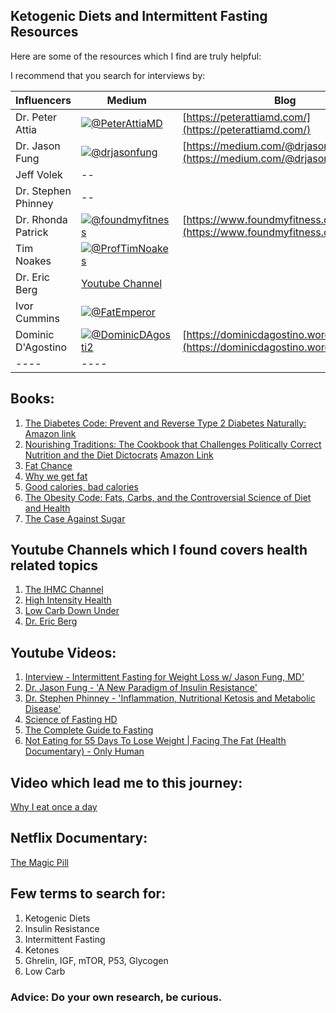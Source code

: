## Ketogenic Diets and Intermittent Fasting Resources
Here are some of the resources which I find are truly helpful:

I recommend that you search for interviews by:

| Influencers | Medium  | Blog |
|--- |--- |--- |
| Dr. Peter Attia |[![@PeterAttiaMD][t]](https://twitter.com/PeterAttiaMD) | [https://peterattiamd.com/](https://peterattiamd.com/)|
| Dr. Jason Fung | [![@drjasonfung][t]](https://twitter.com/drjasonfung) | [https://medium.com/@drjasonfung](https://medium.com/@drjasonfung)|
| Jeff Volek | -- |
| Dr. Stephen Phinney | -- |
| Dr. Rhonda Patrick| [![@foundmyfitness][t]](https://twitter.com/foundmyfitness) | [https://www.foundmyfitness.com/](https://www.foundmyfitness.com/) |
| Tim Noakes | [![@ProfTimNoakes][t]](https://twitter.com/ProfTimNoakes)| |
| Dr. Eric Berg | [Youtube Channel](https://www.youtube.com/channel/UC3w193M5tYPJqF0Hi-7U-2g)  | |
| Ivor Cummins| [![@FatEmperor][t]](https://twitter.com/FatEmperor)| |
| Dominic D'Agostino | [![@DominicDAgosti2][t]](https://twitter.com/DominicDAgosti2) | [https://dominicdagostino.wordpress.com/](https://dominicdagostino.wordpress.com/) |
|----|----|

## Books:
1. [The Diabetes Code: Prevent and Reverse Type 2 Diabetes Naturally:](https://www.amazon.com/Diabetes-Code-Prevent-Reverse-Naturally-ebook/dp/B0795BLS8D/) [Amazon link](https://www.amazon.com/Diabetes-Code-Prevent-Reverse-Naturally-ebook/dp/B0795BLS8D/)
1. [Nourishing Traditions: The Cookbook that Challenges Politically Correct Nutrition and the Diet Dictocrats](https://www.amazon.com/dp/B00276HAWG/) [Amazon Link](https://www.amazon.com/dp/B00276HAWG/)
1. [Fat Chance](https://www.amazon.com/Fat-Chance-Beating-Against-Processed/dp/0142180432/ref=sr_1_1?ie=UTF8&qid=1546825185&sr=8-1&keywords=fat+chance)
1. [Why we get fat](https://www.amazon.com/Why-We-Get-Fat-About/dp/0307474259/ref=sr_1_1?ie=UTF8&qid=1546825241&sr=8-1&keywords=Why+we+get+fat)
1. [Good calories, bad calories](https://www.amazon.com/gp/product/1400033462/ref=dbs_a_def_rwt_hsch_vapi_taft_p1_i2)
1. [The Obesity Code: Fats, Carbs, and the Controversial Science of Diet and Health](https://www.amazon.com/Obesity-Code-Unlocking-Secrets-Weight/dp/1771641258/ref=tmm_pap_swatch_0?_encoding=UTF8&qid=1546825377&sr=1-2)
1. [The Case Against Sugar](https://www.amazon.com/gp/product/0307946649/ref=dbs_a_def_rwt_hsch_vapi_taft_p1_i1)

## Youtube Channels which I found covers health related topics
1. [The IHMC Channel](https://www.youtube.com/user/TheIHMC/videos) 
1. [High Intensity Health](https://www.youtube.com/user/highintensityhealth/videos)
1. [Low Carb Down Under](https://www.youtube.com/user/lowcarbdownunder/videos)
1. [Dr. Eric Berg](https://www.youtube.com/channel/UC3w193M5tYPJqF0Hi-7U-2g)

## Youtube Videos:
1. [Interview - Intermittent Fasting for Weight Loss w/ Jason Fung, MD'](https://www.youtube.com/watch?v=v9Aw0P7GjHE)
1. [Dr. Jason Fung - 'A New Paradigm of Insulin Resistance'](https://www.youtube.com/watch?v=eUiSCEBGxXk)
1. [Dr. Stephen Phinney - 'Inflammation, Nutritional Ketosis and Metabolic Disease'](https://www.youtube.com/watch?v=A5_R13Luit0)
1. [Science of Fasting HD](https://www.youtube.com/watch?v=t1b08X-GvRs) 
1. [The Complete Guide to Fasting](https://www.youtube.com/watch?v=PSR82vmZ5lk) 
1. [Not Eating for 55 Days To Lose Weight | Facing The Fat (Health Documentary) - Only Human](https://www.youtube.com/watch?v=lB0zvbpjWxo) 

## Video which lead me to this journey: 
[Why I eat once a day](https://www.youtube.com/watch?v=PKfR6bAXr-c)

## Netflix Documentary:
[The Magic Pill](https://www.netflix.com/title/80238655)

## Few terms to search for:
1. Ketogenic Diets
1. Insulin Resistance
1. Intermittent Fasting
1. Ketones
1. Ghrelin, IGF, mTOR, P53, Glycogen
1. Low Carb

### Advice: Do your own research, be curious.

[t]: http://i.imgur.com/tXSoThF.png
[yt]: https://upload.wikimedia.org/wikipedia/commons/8/8b/YouTube_dark_icon_%282017%29.svg
